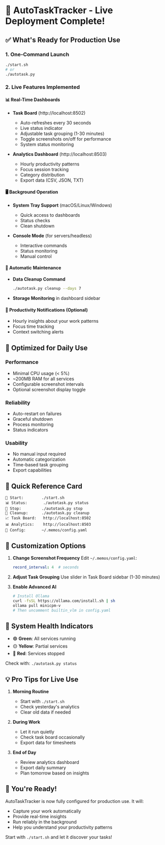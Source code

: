 # 🚀 AutoTaskTracker - Live Deployment Complete!

## ✅ What's Ready for Production Use

### 1. **One-Command Launch**
```bash
./start.sh
# or
./autotask.py
```

### 2. **Live Features Implemented**

#### 📊 Real-Time Dashboards
- **Task Board** (http://localhost:8502)
  - Auto-refreshes every 30 seconds
  - Live status indicator
  - Adjustable task grouping (1-30 minutes)
  - Toggle screenshots on/off for performance
  - System status monitoring

- **Analytics Dashboard** (http://localhost:8503)
  - Hourly productivity patterns
  - Focus session tracking
  - Category distribution
  - Export data (CSV, JSON, TXT)

#### 🖥️ Background Operation
- **System Tray Support** (macOS/Linux/Windows)
  - Quick access to dashboards
  - Status checks
  - Clean shutdown

- **Console Mode** (for servers/headless)
  - Interactive commands
  - Status monitoring
  - Manual control

#### 🧹 Automatic Maintenance
- **Data Cleanup Command**
  ```bash
  ./autotask.py cleanup --days 7
  ```
- **Storage Monitoring** in dashboard sidebar

#### 📢 Productivity Notifications (Optional)
- Hourly insights about your work patterns
- Focus time tracking
- Context switching alerts

## 🎯 Optimized for Daily Use

### Performance
- Minimal CPU usage (< 5%)
- ~200MB RAM for all services
- Configurable screenshot intervals
- Optional screenshot display toggle

### Reliability
- Auto-restart on failures
- Graceful shutdown
- Process monitoring
- Status indicators

### Usability
- No manual input required
- Automatic categorization
- Time-based task grouping
- Export capabilities

## 📱 Quick Reference Card

```
🚀 Start:        ./start.sh
📊 Status:       ./autotask.py status
🛑 Stop:         ./autotask.py stop
🧹 Cleanup:      ./autotask.py cleanup
📈 Task Board:   http://localhost:8502
📊 Analytics:    http://localhost:8503
🔧 Config:       ~/.memos/config.yaml
```

## 🎨 Customization Options

1. **Change Screenshot Frequency**
   Edit `~/.memos/config.yaml`:
   ```yaml
   record_interval: 4  # seconds
   ```

2. **Adjust Task Grouping**
   Use slider in Task Board sidebar (1-30 minutes)

3. **Enable Advanced AI**
   ```bash
   # Install Ollama
   curl -fsSL https://ollama.com/install.sh | sh
   ollama pull minicpm-v
   # Then uncomment builtin_vlm in config.yaml
   ```

## 🚦 System Health Indicators

- 🟢 **Green**: All services running
- 🟡 **Yellow**: Partial services
- 🔴 **Red**: Services stopped

Check with: `./autotask.py status`

## 💡 Pro Tips for Live Use

1. **Morning Routine**
   - Start with `./start.sh`
   - Check yesterday's analytics
   - Clear old data if needed

2. **During Work**
   - Let it run quietly
   - Check task board occasionally
   - Export data for timesheets

3. **End of Day**
   - Review analytics dashboard
   - Export daily summary
   - Plan tomorrow based on insights

## 🎉 You're Ready!

AutoTaskTracker is now fully configured for production use. It will:
- Capture your work automatically
- Provide real-time insights
- Run reliably in the background
- Help you understand your productivity patterns

Start with `./start.sh` and let it discover your tasks!